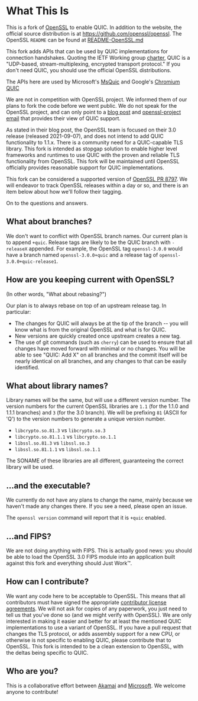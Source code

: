 What This Is
============

This is a fork of [OpenSSL](https://www.openssl.org) to enable QUIC. In addition
to the website, the official source distribution is at
<https://github.com/openssl/openssl>. The OpenSSL `README` can be found at
[README-OpenSSL.md](https://github.com/quictls/openssl/blob/openssl-3.1.6%2Bquic/README-OpenSSL.md)

This fork adds APIs that can be used by QUIC implementations for connection
handshakes. Quoting the IETF Working group
[charter](https://datatracker.ietf.org/wg/quic/about/), QUIC is a "UDP-based,
stream-multiplexing, encrypted transport protocol." If you don't need QUIC, you
should use the official OpenSSL distributions.

The APIs here are used by Microsoft's
[MsQuic](https://github.com/microsoft/msquic) and Google's
[Chromium QUIC](https://chromium.googlesource.com/chromium/src/+/master/net/quic/)

We are not in competition with OpenSSL project. We informed them of
our plans to fork the code before we went public. We do not speak for the
OpenSSL project, and can only point to a
[blog post](https://www.openssl.org/blog/blog/2020/02/17/QUIC-and-OpenSSL/) and
[openssl-project email](https://github.com/quictls/openssl/discussions/54)
that provides their view of QUIC support.

As stated in their blog post, the OpenSSL team is focused on their 3.0 release
(released 2021-09-07), and does not intend to add QUIC functionality to 1.1.x.
There is a community need for a QUIC-capable TLS library. This fork is intended
as stopgap solution to enable higher level frameworks and runtimes to use QUIC
with the proven and reliable TLS functionality from OpenSSL. This fork will be
maintained until OpenSSL officially provides reasonable support for QUIC
implementations.

This fork can be considered a supported version of
[OpenSSL PR 8797](https://github.com/openssl/openssl/pull/8797).
We will endeavor to track OpenSSL releases within a day or so, and there is an
item below about how we'll follow their tagging.

On to the questions and answers.

What about branches?
--------------------

We don't want to conflict with OpenSSL branch names. Our current plan is to append
`+quic`. Release tags are likely to be the QUIC branch with `-releaseX` appended.
For example, the OpenSSL tag `openssl-3.0.0` would have a branch named
`openssl-3.0.0+quic` and a release tag of `openssl-3.0.0+quic-release1`.

How are you keeping current with OpenSSL?
-----------------------------------------

(In other words, "What about rebasing?")

Our plan is to always rebase on top of an upstream release tag. In particular:

- The changes for QUIC will always be at the tip of the branch -- you will know what
  is from the original OpenSSL and what is for QUIC.
- New versions are quickly created once upstream creates a new tag.
- The use of git commands (such as `cherry`) can be used to ensure that all changes
  have moved forward with minimal or no changes. You will be able to see
  "QUIC: Add X" on all branches and the commit itself will be nearly identical on
  all branches, and any changes to that can be easily identified.

What about library names?
-------------------------

Library names will be the same, but will use a different version number. The version
numbers for the current OpenSSL libraries are `1.1` (for the 1.1.0 and 1.1.1 branches)
and `3` (for the 3.0 branch). We will be prefixing `81` (ASCII for 'Q') to
the version numbers to generate a unique version number.

- `libcrypto.so.81.3` vs `libcrypto.so.3`
- `libcrypto.so.81.1.1` vs `libcrypto.so.1.1`
- `libssl.so.81.3` vs `libssl.so.3`
- `libssl.so.81.1.1` vs `libssl.so.1.1`

The SONAME of these libraries are all different, guaranteeing the correct library
will be used.

...and the executable?
----------------------

We currently do not have any plans to change the name, mainly because we
haven't made any changes there. If you see a need, please open an issue.

The `openssl version` command will report that it is `+quic` enabled.

...and FIPS?
------------

We are not doing anything with FIPS. This is actually good news: you should
be able to load the OpenSSL 3.0 FIPS module into an application built against
this fork and everything should Just Work&#8482;.

How can I contribute?
---------------------

We want any code here to be acceptable to OpenSSL. This means that all contributors
must have signed the appropriate
[contributor license agreements](https://www.openssl.org/policies/cla.html). We
will not ask for copies of any paperwork, you just need to tell us that you've
done so (and we might verify with OpenSSL). We are only interested in making it
easier and better for at least the mentioned QUIC implementations to use a variant
of OpenSSL. If you have a pull request that changes the TLS protocol, or adds
assembly support for a new CPU, or otherwise is not specific to enabling QUIC,
please contribute that to OpenSSL. This fork is intended to be a clean extension
to OpenSSL, with the deltas being specific to QUIC.

Who are you?
------------

This is a collaborative effort between [Akamai](https://www.akamai.com) and
[Microsoft](https://www.microsoft.com). We welcome anyone to contribute!
